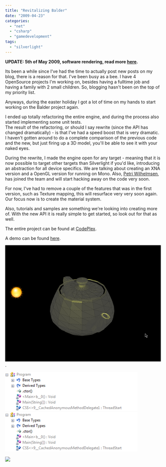 ```yaml
---
title: "Revitalizing Balder"
date: "2009-04-23"
categories: 
  - "net"
  - "csharp"
  - "gamedevelopment"
tags: 
  - "silverlight"
---
```


**UPDATE: 5th of May 2009, software rendering, read more [here](/post/2009/05/05/Software-rendering-in-Balder.aspx).**

Its been a while since I've had the time to actually post new posts on my blog, there is a reason for that. I've been busy as a bee. I have 4 OpenSource projects I'm working on, besides having a fulltime job and having a family with 2 small children. So, blogging hasn't been on the top of my priority list.  
  
Anyways, during the easter holiday I got a lot of time on my hands to start working on the Balder project again.  
  
I ended up totally refactoring the entire engine, and during the process also started implementing some unit tests.  
The result of the refactoring, or should I say rewrite (since the API has changed dramatically) - is that I've had a speed boost that is very dramatic. I haven't gotten around to do a complete comparison of the previous code and the new, but just firing up a 3D model, you'll be able to see it with your naked eyes.  
  
During the rewrite, I made the engine open for any target - meaning that it is now possible to target other targets than Silverlight if you'd like, introducing an abstraction for all device specifics. We are talking about creating an XNA version and a OpenGL version for running on Mono. Also, [Petri Wilhelmsen](http://digierr.spaces.live.com/), has joined the team and will start hacking away on the code very soon.  
  
For now, I've had to remove a couple of the features that was in the first version, such as Texture mapping, this will resurface very very soon again. Our focus now is to create the material system.  
  
Also, tutorials and samples are something we're looking into creating more of. With the new API it is really simple to get started, so look out for that as well.  
  
The entire project can be found at [CodePlex](http://www.codeplex.com/Balder).  
  
A demo can be found [here](http://localhost:8080/silverlight/Balder/20090423/TestPage.html).  
  
![](images/screenshot.png).  
  
![](images/Parallels-DesktopScreenSnapz001.png)![](images/Parallels-DesktopScreenSnapz001.png)  

![](http://img.zemanta.com/pixy.gif?x-id=86bd58a6-bd15-8cd5-883d-972e79c1538c)
